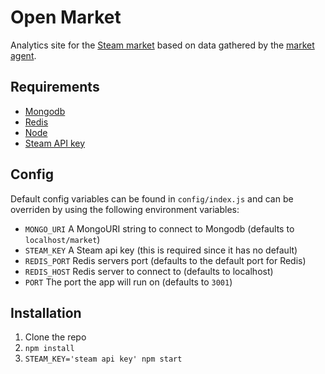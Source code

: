 Open Market
===========

Analytics site for the [Steam market](http://steamcommunity.com/market/) based on data gathered by the [market agent](https://github.com/alvinl/market-agent).

## Requirements
- [Mongodb](http://www.mongodb.org/)
- [Redis](http://redis.io/)
- [Node](http://nodejs.org/)
- [Steam API key](http://steamcommunity.com/dev)

## Config
Default config variables can be found in `config/index.js` and can be overriden by using the following environment variables:
- `MONGO_URI` A MongoURI string to connect to Mongodb (defaults to `localhost/market`)
- `STEAM_KEY` A Steam api key (this is required since it has no default)
- `REDIS_PORT` Redis servers port (defaults to the default port for Redis)
- `REDIS_HOST` Redis server to connect to (defaults to localhost)
- `PORT` The port the app will run on (defaults to `3001`)

## Installation
1. Clone the repo
2. `npm install`
3. `STEAM_KEY='steam api key' npm start`